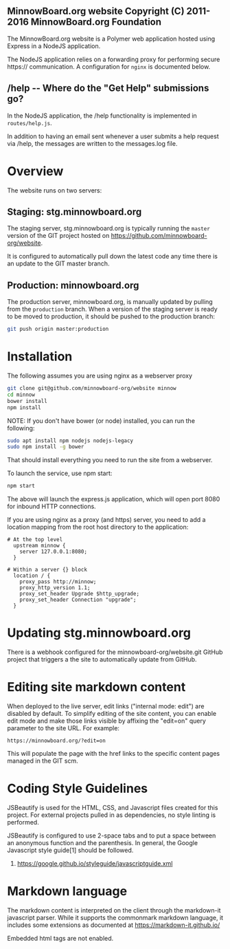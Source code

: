 MinnowBoard.org website
Copyright (C) 2011-2016 MinnowBoard.org Foundation
---

The MinnowBoard.org website is a Polymer web application hosted using
Express in a NodeJS application.

The NodeJS application relies on a forwarding proxy for performing
secure https:// communication. A configuration for `nginx` is documented
below.


## /help -- Where do the "Get Help" submissions go?

In the NodeJS application, the /help functionality is implemented in 
`routes/help.js`.

In addition to having an email sent whenever a user submits a help request
via /help, the messages are written to the messages.log file.


# Overview

The website runs on two servers:

## Staging: stg.minnowboard.org  

The staging server, stg.minnowboard.org is typically running the `master`
version of the GIT project hosted on https://github.com/minnowboard-org/website.

It is configured to automatically pull down the latest code any time there is
an update to the GIT master branch.


## Production: minnowboard.org

The production server, minnowboard.org, is manually updated by pulling from the
`production` branch. When a version of the staging server is ready to be moved
to production, it should be pushed to the production branch:

```bash
git push origin master:production
```


# Installation

The following assumes you are using nginx as a webserver proxy

```bash
git clone git@github.com/minnowboard-org/website minnow
cd minnow
bower install
npm install
```

NOTE: If you don't have bower (or node) installed, you can run the following:
```bash
sudo apt install npm nodejs nodejs-legacy
sudo npm install -g bower
```

That should install everything you need to run the site from a webserver.

To launch the service, use npm start:

```bash
npm start
```

The above will launch the express.js application, which will open port
8080 for inbound HTTP connections.

If you are using nginx as a proxy (and https) server, you need to add a
location mapping from the root host directory to the application:

```nginx
# At the top level
  upstream minnow {
    server 127.0.0.1:8080;
  }

# Within a server {} block
  location / {
    proxy_pass http://minnow;
    proxy_http_version 1.1;
    proxy_set_header Upgrade $http_upgrade;
    proxy_set_header Connection "upgrade";
  }
```

# Updating stg.minnowboard.org

There is a webhook configured for the minnowboard-org/website.git GitHub
project that triggers a the site to automatically update from GitHub.


# Editing site markdown content

When deployed to the live server, edit links ("internal mode: edit") are
disabled by default. To simplify editing of the site content, you can enable
edit mode and make those links visible by affixing the "edit=on" query
parameter to the site URL. For example:

    https://minnowboard.org/?edit=on

This will populate the page with the href links to the specific content pages
managed in the GIT scm.


# Coding Style Guidelines

JSBeautify is used for the HTML, CSS, and Javascript files created for this
project. For external projects pulled in as dependencies, no style linting
is performed.

JSBeautify is configured to use 2-space tabs and to put a space between an
anonymous function and the parenthesis. In general, the Google Javascript
style guide[1] should be followed.

1. https://google.github.io/styleguide/javascriptguide.xml


# Markdown language

The markdown content is interpreted on the client through the markdown-it javascript
parser.  While it supports the commonmark markdown language, it includes some
extensions as documented at https://markdown-it.github.io/

Embedded html tags are not enabled.
